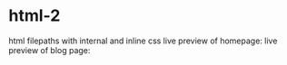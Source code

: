 # html-2
html filepaths with internal and inline css
live preview of homepage: 
live preview of blog page:
